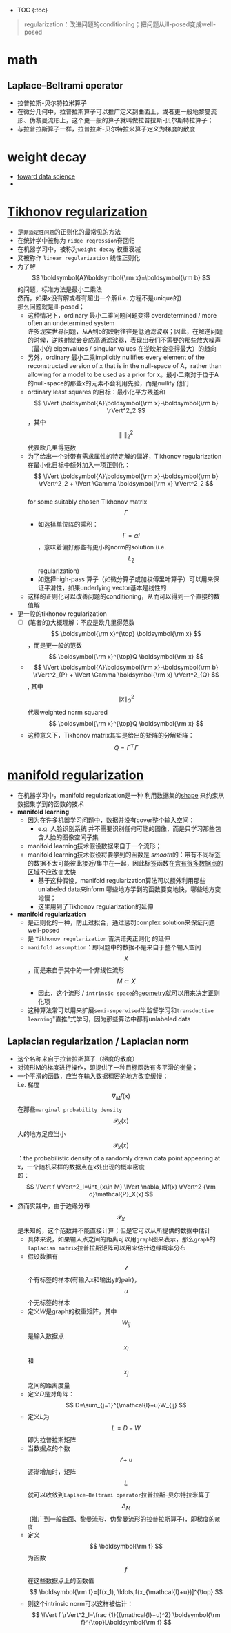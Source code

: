 ---
---

* TOC
{:toc}

> regularization：改进问题的conditioning；把问题从ill-posed变成well-posed

# math

## Laplace–Beltrami operator

 - 拉普拉斯-贝尔特拉米算子
 - 在微分几何中，拉普拉斯算子可以推广定义到曲面上，或者更一般地黎曼流形、伪黎曼流形上，这个更一般的算子就叫做拉普拉斯-贝尔斯特拉算子；
 - 与拉普拉斯算子一样，拉普拉斯-贝尔特拉米算子定义为梯度的散度

# weight decay

 - [toward data science](https://towardsdatascience.com/this-thing-called-weight-decay-a7cd4bcfccab)
 - 

# [Tikhonov regularization](https://en.wikipedia.org/wiki/Tikhonov_regularization)

- 是`非适定性问题`的正则化的最常见的方法
- 在统计学中被称为 `ridge regression`脊回归
- 在机器学习中，被称为`weight decay` 权重衰减
- 又被称作 `linear regularization` 线性正则化
- 为了解$$ \boldsymbol{A}\boldsymbol{\rm x}=\boldsymbol{\rm b} $$的问题，标准方法是最小二乘法<br>然而，如果x没有解或者有超出一个解(i.e. 方程不是unique的)<br>那么问题就是ill-posed；
  - 这种情况下，ordinary 最小二乘问题问题变得 overdetermined / more often an undetermined system<br>许多现实世界问题，从A到b的映射往往是低通滤波器；因此，在解逆问题的时候，逆映射就会变成高通滤波器，表现出我们不需要的那些放大噪声（最小的 eigenvalues / singular values 在逆映射会变得最大）的趋向
  - 另外，ordinary 最小二乘implicitly nullifies every element of the reconstructed version of x that is in the null-space of A，rather than allowing for a model to be used as a prior for x。最小二乘对于位于A的null-space的那些x的元素不会利用先验，而是nullify 他们
  - ordinary least squares 的目标：最小化平方残差和<br>$$ \lVert \boldsymbol{A}\boldsymbol{\rm x}-\boldsymbol{\rm b} \rVert^2_2 $$，其中$$ \lVert \cdot \rVert^2_2 $$代表欧几里得范数
  - 为了给出一个对带有需求属性的特定解的偏好，Tikhonov regularization 在最小化目标中额外加入一项正则化：<br>$$ \lVert \boldsymbol{A}\boldsymbol{\rm x}-\boldsymbol{\rm b} \rVert^2_2 + \lVert \Gamma \boldsymbol{\rm x} \rVert^2_2 $$<br>for some suitably chosen TIkhonov matrix $$ \Gamma $$ 
    - 如选择单位阵的乘积：$$ \Gamma=\alpha I $$，意味着偏好那些有更小的norm的solution (i.e. $$ L_2 $$ regularization)
    - 如选择high-pass 算子（如微分算子或加权傅里叶算子）可以用来保证平滑性，如果underlying vector基本是线性的
  - 这样的正则化可以改善问题的conditioning，从而可以得到一个直接的数值解
- 更一般的tikhonov regularization
  - [ ] (笔者的)大概理解：不应是欧几里得范数$$ \boldsymbol{\rm x}^{\top} \boldsymbol{\rm x} $$，而是更一般的范数$$ \boldsymbol{\rm x}^{\top}Q \boldsymbol{\rm x} $$
  - $$ \lVert \boldsymbol{A}\boldsymbol{\rm x}-\boldsymbol{\rm b} \rVert^2_{P} + \lVert \Gamma \boldsymbol{\rm x} \rVert^2_{Q} $$, 其中$$ \lVert x \rVert^2_{Q} $$代表weighted norm squared $$ \boldsymbol{\rm x}^{\top}Q \boldsymbol{\rm x} $$
  - 这种意义下，Tikhonov matrix其实是给出的矩阵的分解矩阵：$$ Q=\Gamma^{\top}\Gamma $$

# [manifold regularization](https://en.wikipedia.org/wiki/Manifold_regularization)

- 在机器学习中，manifold regularization是一种 利用数据集的<u>shape</u> 来约束从数据集学到的函数的技术
- **manifold learning**
  - 因为在许多机器学习问题中，数据并没有cover整个输入空间；
    - e.g. 人脸识别系统 并不需要识别任何可能的图像，而是只学习那些包含人脸的图像空间子集
  - manifold learning技术假设数据来自于一个流形；
  - manifold learning技术假设将要学到的函数是 *smooth*的：带有不同标签的数据不太可能彼此接近/集中在一起，因此标签函数在<u>含有很多数据点的区域</u>不应改变太快
    - 基于这种假设，manifold regularization算法可以额外利用那些unlabeled data来inform 哪些地方学到的函数要变地快，哪些地方变地慢；
    - 这里用到了Tikhonov regularization的延伸
- **manifold regularization**
  - 是正则化的一种，防止过拟合，通过惩罚complex solution来保证问题well-posed
  - 是 `Tikhonov regularization` 吉洪诺夫正则化 的延伸
  - `manifold assumption`：即问题中的数据不是来自于整个输入空间$$ X $$，而是来自于其中的一个非线性流形$$ M \subset X $$ 
    - 因此，这个流形 / `intrinsic space`的<u>geometry</u>就可以用来决定正则化项
  - 这种算法常可以用来扩展`semi-supervised`半监督学习和`transductive learning`"直推"式学习，因为那些算法中都有unlabeled data

## Laplacian regularization / Laplacian norm

 - 这个名称来自于拉普拉斯算子（梯度的散度）
 - 对流形M的梯度进行操作，即提供了一种目标函数有多平滑的衡量；
 - 一个平滑的函数，应当在输入数据稠密的地方改变缓慢；<br>i.e. 梯度$$ \nabla_Mf(x) $$在那些`marginal probability density` $$ \mathcal{P}_X(x) $$大的地方足应当小<br>$$ \mathcal{P}_X(x) $$：the probabilistic density of a randomly drawn data point appearing at x，一个随机采样的数据点在x处出现的概率密度<br>即：$$ \lVert f \rVert^2_I=\int_{x\in M} \lVert \nabla_Mf(x) \rVert^2 {\rm d}\mathcal{P}_X(x) $$
 - 然而实践中，由于边缘分布$$ \mathcal{P}_X $$是未知的，这个范数并不能直接计算；但是它可以从所提供的数据中估计
    - 具体来说，如果输入点之间的距离可以用`graph`图来表示，那么`graph`的`laplacian matrix`拉普拉斯矩阵可以用来估计边缘概率分布
    - 假设数据有$$ \mathcal{l} $$个有标签的样本(有输入x和输出y的pair)，$$ u $$个无标签的样本
    - 定义*W*是graph的权重矩阵，其中$$ W_{ij} $$是输入数据点$$ x_i $$和$$ x_j $$之间的距离度量
    - 定义*D*是对角阵：$$ D=\sum_{j=1}^{\mathcal{l}+u}W_{ij} $$
    - 定义*L*为$$ L=D-W $$即为拉普拉斯矩阵
    - 当数据点的个数$$ \mathcal{l}+u $$逐渐增加时，矩阵$$ L $$就可以收敛到`Laplace–Beltrami operator`拉普拉斯-贝尔特拉米算子$$ \Delta_M $$ (推广到一般曲面、黎曼流形、伪黎曼流形的拉普拉斯算子)，即梯度的`散度`
    - 定义$$ \boldsymbol{\rm f} $$为函数$$ f $$在这些数据点上的函数值$$ \boldsymbol{\rm f}=[f(x_1), \ldots,f(x_{\mathcal{l}+u})]^{\top} $$
    - 则这个intrinsic norm可以这样被估计：<br>$$ \lVert f \rVert^2_I=\frac {1}{(\mathcal{l}+u)^2} \boldsymbol{\rm f}^{\top}L\boldsymbol{\rm f} $$